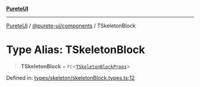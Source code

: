 [**PureteUI**](../../../README.md)

***

[PureteUI](../../../packages.md) / [@purete-ui/components](../README.md) / TSkeletonBlock

# Type Alias: TSkeletonBlock

> **TSkeletonBlock** = `FC`\<[`TSkeletonBlockProps`](TSkeletonBlockProps.md)\>

Defined in: [types/skeleton/skeletonBlock.types.ts:12](https://github.com/zerok-cell/PureteUI/blob/main/libs/components/src/types/skeleton/skeletonBlock.types.ts#L12)
